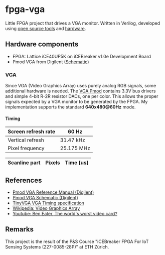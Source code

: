 # fpga-vga
Little FPGA project that drives a VGA monitor.
Written in Verilog, developed using [open source tools](https://github.com/FPGAwars/apio) and [hardware](https://icebreaker-fpga.org/).

## Hardware components
- FPGA: Lattice iCE40UP5K on iCEBreaker v1.0e Development Board
- Pmod VGA from Digilent ([Schematic](https://digilent.com/reference/_media/reference/pmod/pmodvga/pmodvga_sch.pdf))

### VGA
Since VGA (Video Graphics Array) uses purely analog RGB signals, 
some additional hardware is needed. The [VGA Pmod](https://digilent.com/reference/_media/reference/pmod/pmodvga/pmodvga_rm.pdf)
contains 3.3V bus drivers and simple 4-bit R-2R resistor DACs, one per
color. This allows the proper signals expected by a VGA monitor to 
be generated by the FPGA. My implementation supports the standard 
**640x480@60Hz** mode.



#### Timing
| Screen refresh rate | 60 Hz |
|---------------------|-------|
| Vertical refresh    | 31.47 kHz |
| Pixel frequency     | 25.175 MHz |

| Scanline part | Pixels | Time [us] |
|---------------|--------|-------------------| 

## References 
- [Pmod VGA Reference Manual (Digilent)](https://digilent.com/reference/_media/reference/pmod/pmodvga/pmodvga_rm.pdf)
- [Pmod VGA Schematic (Digilent)](https://digilent.com/reference/_media/reference/pmod/pmodvga/pmodvga_sch.pdf)
- [TinyVGA VGA Timing specification](http://www.tinyvga.com/vga-timing/640x480@60Hz)
- [Wikipedia: Video Graphics Array](https://en.wikipedia.org/wiki/Video_Graphics_Array)
- [Youtube: Ben Eater, The world's worst video card?](https://www.youtube.com/watch?v=l7rce6IQDWs)
## Remarks
This project is the result of the P&S Course "iCEBreaker FPGA For IoT Sensing Systems (227-0085-28P)" at ETH Zürich.
